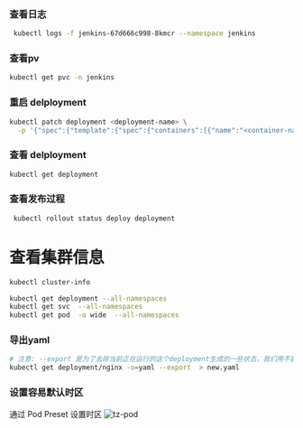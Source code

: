 ### 查看日志

```bash
 kubectl logs -f jenkins-67d666c998-8kmcr --namespace jenkins
```

### 查看pv

 ```bash
 kubectl get pvc -n jenkins
```

### 重启 delployment

```bash
kubectl patch deployment <deployment-name> \
  -p '{"spec":{"template":{"spec":{"containers":[{"name":"<container-name>","env":[{"name":"RESTART_","value":"'$(date +%s)'"}]}]}}}}'
```

### 查看 delployment

```bash
kubectl get deployment
```

### 查看发布过程

```bash
 kubectl rollout status deploy deployment
```

# 查看集群信息

```bash
kubectl cluster-info

kubectl get deployment --all-namespaces
kubectl get svc  --all-namespaces
kubectl get pod  -o wide  --all-namespaces


```

### 导出yaml
```bash
# 注意: --export 是为了去除当前正在运行的这个deployment生成的一些状态，我们用不到就过滤掉
kubectl get deployment/nginx -o=yaml --export  > new.yaml
```

### 设置容易默认时区

通过 Pod Preset 设置时区
![tz-pod](allow-tz-env.yaml)

